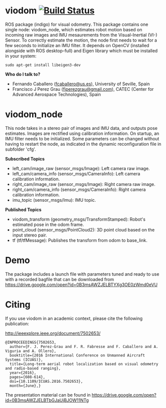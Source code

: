# viodom [![Build Status](https://travis-ci.org/fjperezgrau/viodom.svg?branch=master)](https://travis-ci.org/fjperezgrau/viodom)
ROS package (indigo) for visual odometry. This package contains one single node: viodom_node, which estimates robot motion based on incoming raw images and IMU mesaurements from the Visual-Inertial (VI-) Sensor. To correctly estimate the motion, the node first needs to wait for a few seconds to initialize an IMU filter.
It depends on OpenCV (installed alongside with ROS desktop-full) and Eigen library which must be installed in your system:
```
sudo apt-get install libeigen3-dev
```

**Who do I talk to?**
* Fernando Caballero (fcaballero@us.es), University of Seville, Spain
* Francisco J Perez Grau (fjperezgrau@gmail.com), CATEC (Center for Advanced Aerospace Technologies), Spain

# viodom_node
This node takes in a stereo pair of images and IMU data, and outputs pose estimates. Images are rectified using calibration information. On startup, an IMU filter needs to be initialized. Some parameters can be changed without having to restart the node, as indicated in the dynamic reconfiguration file in subfolder 'cfg'.

**Subscribed Topics**
* left_cam/image_raw (sensor_msgs/Image): Left camera raw image. 
* left_cam/camera_info (sensor_msgs/CameraInfo): Left camera calibration information. 
* right_cam/image_raw (sensor_msgs/Image): Right camera raw image. 
* right_cam/camera_info (sensor_msgs/CameraInfo): Right camera calibration information. 
* imu_topic (sensor_msgs/Imu): IMU topic. 

**Published Topics**
* viodom_transform (geometry_msgs/TransformStamped): Robot's estimated pose in the odom frame. 
* point_cloud (sensor_msgs/PointCloud2): 3D point cloud based on the input stereo pair. 
* tf (tf/tfMessage): Publishes the transform from odom to base_link. 

# Demo
The package includes a launch file with parameters tuned and ready to use with a recorded bagfile that can be downloaded from https://drive.google.com/open?id=0B3msAWZJELBTYXg3OE0zWmd0eVU

# Citing
If you use viodom in an academic context, please cite the following publication:

http://ieeexplore.ieee.org/document/7502653/

```
@INPROCEEDINGS{7502653,
  author={F. J. Perez-Grau and F. R. Fabresse and F. Caballero and A. Viguria and A. Ollero},
  booktitle={2016 International Conference on Unmanned Aircraft Systems (ICUAS)},
  title={Long-term aerial robot localization based on visual odometry and radio-based ranging},
  year={2016},
  pages={608-614},
  doi={10.1109/ICUAS.2016.7502653},
  month={June},}
```

The presentation material can be found in https://drive.google.com/open?id=0B3msAWZJELBTbGJaUjBJOW11NTg

